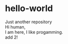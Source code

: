 # hello-world
Just another repository<br/>
Hi human,<br/>
I am here, I like progamming.<br/>
add 2!<br/>
